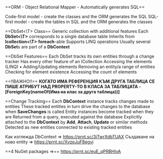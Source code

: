 ==ORM - Object Relational Mapper - Automatically generates SQL==

Code-first model - create the classes and the ORM generates the SQL
SQL-first model - create the tables in SQL and the ORM generates the classes

==DbSet<\T> Class==
	Generic collection with additional features 
	Each **DbSet<\T>** corresponds to a single database table
	Inherits from **Icollection<\T>**
		**foreach**-able
		Supports LINQ operations
	Usually several **DbSet**s are part of a **DbContext**

==DbSet Features==
	Each DbSet tracks its own entities through a change tracker 
	Has every other feature of an ICollection 
		Accessing the elements (LINQ) ▪ Adding/Updating elements
		Removing an entity/a range of entities
		Checking for element existence
		Accessing the count of elements

==!!ВАЖНО!!==
**КОГАТО ИМА РЕФЕРЕНЦИЯ КЪМ ДРУГА ТАБЛИЦА СЕ ПИШЕ АТРИБУТ НАД PROPERTY-ТО В КЛАСА ЗА ТАБЛИЦАТА - \[ForeignKey(nameOf(Има на клас за друга таблица))]**

==Change Tracking==
	Each **DbContext** instance tracks changes made to entities
	These tracked entities in turn drive the changes to the database when **SaveChanges** is called
	Entity instances become tracked when they are
	Returned from a query, executed against the database
	Explicitly attached to the **DbContext** by **Add**, **Attach**, **Update** or similar methods
	Detected as new entities connected to existing tracked entities



Как изглежда DbContext => https://prnt.sc/3iTwrXdbTUAX
Създаване на ново entity => https://prnt.sc/XvzeJuF8egvj

==4 NuGet packages =>== https://prnt.sc/euE_qPRBHIvA